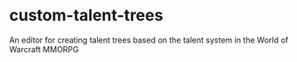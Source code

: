 # custom-talent-trees
An editor for creating talent trees based on the talent system in the World of Warcraft MMORPG
